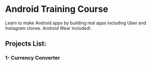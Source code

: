 # Android Training Course
Learn to make Android apps by building real apps including Uber and Instagram clones. Android Wear included!.
## Projects List:
### 1- Currency Converter
